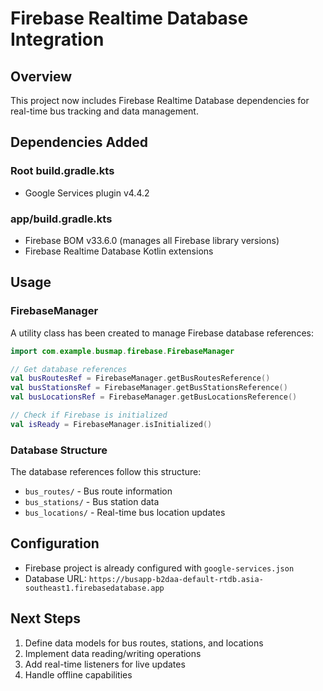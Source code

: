# Firebase Realtime Database Integration

## Overview
This project now includes Firebase Realtime Database dependencies for real-time bus tracking and data management.

## Dependencies Added

### Root build.gradle.kts
- Google Services plugin v4.4.2

### app/build.gradle.kts
- Firebase BOM v33.6.0 (manages all Firebase library versions)
- Firebase Realtime Database Kotlin extensions

## Usage

### FirebaseManager
A utility class has been created to manage Firebase database references:

```kotlin
import com.example.busmap.firebase.FirebaseManager

// Get database references
val busRoutesRef = FirebaseManager.getBusRoutesReference()
val busStationsRef = FirebaseManager.getBusStationsReference()
val busLocationsRef = FirebaseManager.getBusLocationsReference()

// Check if Firebase is initialized
val isReady = FirebaseManager.isInitialized()
```

### Database Structure
The database references follow this structure:
- `bus_routes/` - Bus route information
- `bus_stations/` - Bus station data
- `bus_locations/` - Real-time bus location updates

## Configuration
- Firebase project is already configured with `google-services.json`
- Database URL: `https://busapp-b2daa-default-rtdb.asia-southeast1.firebasedatabase.app`

## Next Steps
1. Define data models for bus routes, stations, and locations
2. Implement data reading/writing operations
3. Add real-time listeners for live updates
4. Handle offline capabilities